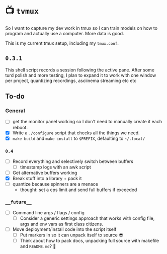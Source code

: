 # 📺 `tvmux`

So I want to capture my dev work in tmux so I can train models on how to program
and actually use a computer. More data is good.

This is my current tmux setup, including my `tmux.conf`.

## `0.3.1`

This shell script records a session following the active pane. After some turd
polish and more testing, I plan to expand it to work with one window per
project, quantizing recordings, asciinema streaming etc etc

## To-do

### General

- [ ] get the monitor panel working so I don't need to manually create it each
      reboot.
- [x] Write a `./configure` script that checks all the things we need.
- [x] `make build` and `make install` to `$PREFIX`, defaulting to `~/.local/`

### `0.4`

- [ ] Record everything and selectively switch between buffers
  - [ ] timestamp logs with an awk script
- [ ] Get alternative buffers working
- [x] Break stuff into a library + pack it
- [ ] quantize because spinners are a menace
  - thought: set a cps limit and send full buffers if exceeded

### `__future__`

- [ ] Command line args / flags / config
  - [ ] Consider a generic settings approach that works with config file, args
        and env vars as first class citizens.
- [ ] Move deployment/install code into the script itself
  - [ ] Put markers in so it can unpack itself to source 😎
  - [ ] Think about how to pack docs, unpacking full source with makefile and
        `README.md`? 🤯
